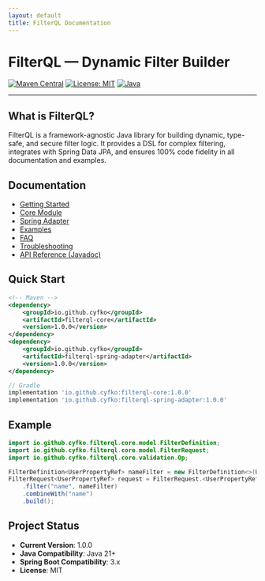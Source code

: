 ```yaml
---
layout: default
title: FilterQL Documentation
---
```


# FilterQL — Dynamic Filter Builder

[![Maven Central](https://img.shields.io/maven-central/v/io.github.cyfko/filterql-core.svg)](https://central.sonatype.com/namespace/io.github.cyfko)
[![License: MIT](https://img.shields.io/badge/License-MIT-yellow.svg)](https://opensource.org/licenses/MIT)
[![Java](https://img.shields.io/badge/Java-21+-orange.svg)](https://openjdk.java.net/)

---

## What is FilterQL?

FilterQL is a framework-agnostic Java library for building dynamic, type-safe, and secure filter logic. It provides a DSL for complex filtering, integrates with Spring Data JPA, and ensures 100% code fidelity in all documentation and examples.

## Documentation

- [Getting Started](getting-started.md)
- [Core Module](core-module.md)
- [Spring Adapter](spring-adapter.md)
- [Examples](examples.md)
- [FAQ](faq.md)
- [Troubleshooting](troubleshooting.md)
- [API Reference (Javadoc)](api/javadoc/index.html)

## Quick Start

```xml
<!-- Maven -->
<dependency>
    <groupId>io.github.cyfko</groupId>
    <artifactId>filterql-core</artifactId>
    <version>1.0.0</version>
</dependency>
<dependency>
    <groupId>io.github.cyfko</groupId>
    <artifactId>filterql-spring-adapter</artifactId>
    <version>1.0.0</version>
</dependency>
```

```gradle
// Gradle
implementation 'io.github.cyfko:filterql-core:1.0.0'
implementation 'io.github.cyfko:filterql-spring-adapter:1.0.0'
```

## Example

```java
import io.github.cyfko.filterql.core.model.FilterDefinition;
import io.github.cyfko.filterql.core.model.FilterRequest;
import io.github.cyfko.filterql.core.validation.Op;

FilterDefinition<UserPropertyRef> nameFilter = new FilterDefinition<>(UserPropertyRef.NAME, Op.MATCHES, "John%") ;
FilterRequest<UserPropertyRef> request = FilterRequest.<UserPropertyRef>builder()
    .filter("name", nameFilter)
    .combineWith("name")
    .build();
```

## Project Status
- **Current Version**: 1.0.0
- **Java Compatibility**: Java 21+
- **Spring Boot Compatibility**: 3.x
- **License**: MIT
